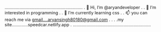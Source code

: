 ...............................................................
. 👋 Hi, I’m @aryandeveloper                                 .
. 👀 I’m interested in programming                           .
. 🌱 I’m currently learning css                              .
. 📫 you can reach me via gmail....aryansingh80180@gmail.com .
.                                                             .
.my site.............speedcar.netlify.app                     .
...............................................................
